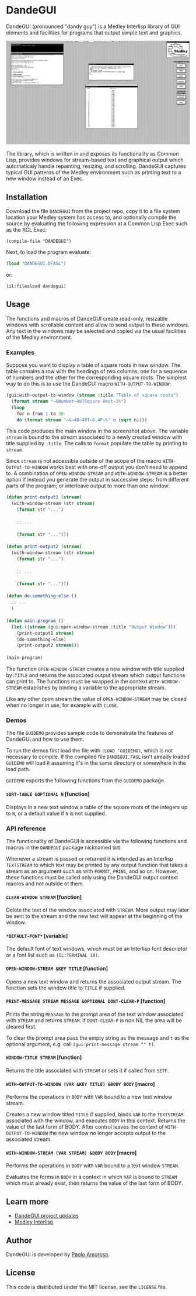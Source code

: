 # DandeGUI

DandeGUI (pronounced "dandy guy") is a Medley Interlisp library of GUI elements and facilities for programs that output simple text and graphics.

![A text output window created with DandeGUI on Medley Interlisp and the Lisp code that generated it.](https://raw.githubusercontent.com/pamoroso/dandegui/main/dandegui.png)

The library, which is written in and exposes its functionality as Common Lisp, provides windows for stream-based text and graphical output which automaticaly handle repainting, resizing, and scrolling. DandeGUI captures typical GUI patterns of the Medley environment such as printing text to a new window instead of an Exec.


## Installation

Download the file `DANDEGUI` from the project repo, copy it to a file system location your Medley system has access to, and optionally compile the source by evaluating the following expression at a Common Lisp Exec such as the XCL Exec:

```
(compile-file "DANDEGUI")
```

Next, to load the program evaluate:

```lisp
(load "DANDEGUI.DFASL")
```

or:

```lisp
(il:filesload dandegui)
```


## Usage

The functions and macros of DandeGUI create read-only, resizable windows with scrollable content and allow to send output to these windows. Any text in the windows may be selected and copied via the usual facilities of the Medley environment.


### Examples

Suppose you want to display a table of square roots in new window. The table contains a row with the headings of two columns, one for a sequence of numbers and the other for the corresponding square roots. The simplest way to do this is to use the DandeGUI macro `WITH-OUTPUT-TO-WINDOW`:

```lisp
(gui:with-output-to-window (stream :title "Table of square roots")
  (format stream "~&Number~40TSquare Root~2%")
  (loop
    for n from 1 to 30
    do (format stream "~&~4D~40T~8,4F~%" n (sqrt n))))
```

This code produces the main window in the screenshot above. The variable `stream` is bound to the stream associated to a newly created window with title supplied by `:title`. The calls to `format` populate the table by printing to `stream`.

Since `stream` is not accessible outside of the scope of the macro `WITH-OUTPUT-TO-WINDOW` works best with one-off output you don't need to append to. A combination of `OPEN-WINDOW-STREAM` and `WITH-WINDOW-STREAM` is a better option if instead you generate the output in successive steps; from different parts of the program; or interleave output to more than one window:

```lisp
(defun print-output1 (stream)
  (with-window-stream (str stream)
    (format str "...")
  
    ;; ...
  
    (format str "...")))

(defun print-output2 (stream)
  (with-window-stream (str stream)
    (format str "...")
  
    ;; ...
  
    (format str "...")))

(defun do-something-else ()
  ;; ...
  )

(defun main-program ()
  (let ((stream (gui:open-window-stream :title "Output Window")))
    (print-output1 stream)
    (do-something-else)
    (print-output2 stream)))

(main-program)
```

The function `OPEN-WINDOW-STREAM` creates a new window with title supplied by`:TITLE` and returns the associated output stream which output functions can print to. The functions must be wrapped in the context `WITH-WINDOW-STREAM` establishes by binding a variable to the appropriate stream. 

Like any other open stream the value of `OPEN-WINDOW-STREAM` may be closed when no longer in use, for example with `CLOSE`.


### Demos

The file `GUIDEMO` provides sample code to demonstrate the features of DandeGUI and how to use them.

To run the demos first load the file with `(LOAD 'GUIDEMO)`, which is not necessary to compile. If the compiled file `DANDEGUI.FASL` isn't already loaded `GUIDEMO` will load it assuming it's in the same directory or somewhere in the load path.

`GUIDEMO` exports the following functions from the `GUIDEMO` package.


#### `SQRT-TABLE &OPTIONAL N` [function]

Displays in a new text window a table of the square roots of the integers up to `N`, or a default value if `N` is not supplied.


### API reference

The functionality of DandeGUI is accessible via the following functions and macros in the `DANDEGUI` package nicknamed `GUI`.

Whenever a stream is passed or returned it is intended as an Interlisp `TEXTSTREAM` to which text may be printed by any output function that takes a stream as an argument such as with `FORMAT`, `PRIN1`, and so on. However, these functions must be called only using the DandeGUI output context macros and not outside ot them.


#### `CLEAR-WINDOW STREAM` [function]

Delete the text of the window associated with `STREAM`. More output may later be sent to the stream and the new text will appear at the beginning of the window.


#### `*DEFAULT-FONT*` [variable]

The default font of text windows, which must be an Interlisp font descriptor or a font list such as `(IL:TERMINAL 10)`.


#### `OPEN-WINDOW-STREAM &KEY TITLE` [function]

Opens a new text window and returns the associated output stream. The function sets the window title to `TITLE` if supplied.


#### `PRINT-MESSAGE STREAM MESSAGE &OPTIONAL DONT-CLEAR-P` [function]

Prints the string `MESSAGE` to the prompt area of the text window associated with `STREAM` and returns `STREAM`. If `DONT-CLEAR-P` is non NIL the area will be cleared first.

To clear the prompt area pass the empty string as the message and `t` as the optional argument, e.g. call `(gui:print-message stream "" t)`.


#### `WINDOW-TITLE STREAM` [function]

Returns the title associated with `STREAM` or sets it if called from `SETF`.


#### `WITH-OUTPUT-TO-WINDOW (VAR &KEY TITLE) &BODY BODY` [macro]

Performs the operations in `BODY` with `VAR` bound to a new text window stream.

Creates a new window titled `TITLE` if supplied, binds `VAR` to the `TEXTSTREAM` associated with the window, and executes `BODY` in this context. Returns the value of the last form of BODY. After control leaves the context of `WITH-OUTPUT-TO-WINDOW` the new window no longer accepts output to the associated stream.


#### `WITH-WINDOW-STREAM (VAR STREAM) &BODY BODY` [macro]

Performs the operations in `BODY` with `VAR` bound to a text window `STREAM`.

Evaluates the forms in `BODY` in a context in which `VAR` is bound to `STREAM` which must already exist, then returns the value of the last form of BODY.


## Learn more

* [DandeGUI project updates](https://journal.paoloamoroso.com/tag:DandeGUI)
* [Medley Interlisp](https://interlisp.org)


## Author

DandeGUI is developed by [Paolo Amoroso](https://github.com/pamoroso).


## License

This code is distributed under the MIT license, see the `LICENSE` file.
